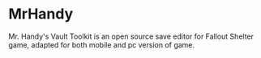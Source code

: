 # MrHandy
Mr. Handy's Vault Toolkit is an open source save editor for Fallout Shelter game, adapted for both mobile and pc version of game.
